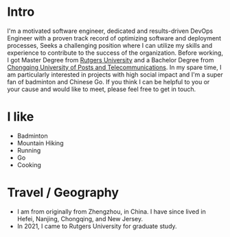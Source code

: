 
# Intro

I'm a motivated software engineer, dedicated and results-driven DevOps Engineer with a proven track record of optimizing software and deployment processes, Seeks a challenging position where I can utilize my skills and experience to contribute to the success of the organization. Before working, I got Master Degree from [Rutgers University](https://www.rutgers.edu/) and a Bachelor Degree from [Chongqing University of Posts and Telecommunications](https://www.cqupt.edu.cn/). In my spare time, I am particularly interested in projects with high social impact and I'm a super fan of badminton and Chinese Go. If you think I can be helpful to you or your cause and would like to meet, please feel free to get in touch.

<!-- # Some history

- My parents take me into intelligent games when I was 5 in the kindergarten. It is Chinese Weiqi. After that, I fell in love with 'Go' throughout my K-12 hours and got 5-degree in professional in Chinese Weiqi Associate. It paves a way for my future computer career. To this day, I still keep playing Go on a break. -->


# I like

- Badminton
- Mountain Hiking
- Running
- Go
- Cooking


# Travel / Geography

- I am from originally from Zhengzhou, in China. I have since lived in Hefei, Nanjing, Chongqing, and New Jersey.
- In 2021, I came to Rutgers University for graduate study.

<!-- # Fun facts

- I have a list of thousands of ideas, like creating matching bow ties for cats and humans.
- I almost always have a sketchbook with me and a [01 Sakura Pigma Micron Pen](https://www.sakuraofamerica.com/product/pigma-micron/).
- I can't locate every country on a map.
- I operate a [small angel fund](http://skepticalinvestments.biz/) with terrible returns.
- I break about 30 traffic laws on a [cruiser](https://landyachtz.com/boards/cruiser/), [onewheel](https://onewheel.com/products/xr), [bicycle](https://www.citibikenyc.com/), or [electric skateboard](https://boostedusa.com/collections/electric-skateboards/products/boosted-mini-x) every single day.
- I added this page because so many people complained that my site was just my resume. -->

<!-- # I dream of

- always finding inspiration.
- enabling a brighter future.
- doing better. -->

<!-- # Websites from people I admire

- [Alex Peysakhovich](http://alexpeys.github.io/)
- [Chris Lengerich](http://www.chrislengerich.com/)
- [Chris Saad](https://www.chrissaad.com/)
- [Duncan Tomlin](http://duncantomlin.com/)
- [Hawley Moore](http://hawleymoore.com/)
- [Holman Gao](https://golmansax.com/)
- [Ian Webster](http://ianww.com/)
- [Johanna Flato](https://www.johannaflato.com/)
- [Judy Mou](http://www.judymou.com/)
- [Kristina Monakhova](https://kristinamonakhova.com/)
- [Noah Trueblood](http://notrueblood.com/)
- [Ruoxi Wang](http://ruoxiw.com/)
- [Tom Sachs](https://www.tomsachs.org/)
- [Will Holley](https://willholley.com)

If we are friends and you feel like you belong on this list, you're probably right. Submit a PR, or ask me and I'll add you. -->
